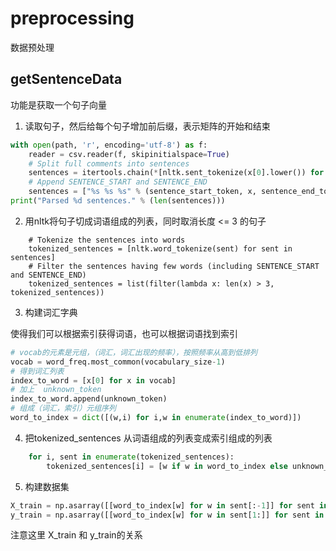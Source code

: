 # preprocessing
数据预处理

## getSentenceData
功能是获取一个句子向量

1. 读取句子，然后给每个句子增加前后缀，表示矩阵的开始和结束
```python
with open(path, 'r', encoding='utf-8') as f:
    reader = csv.reader(f, skipinitialspace=True)
    # Split full comments into sentences
    sentences = itertools.chain(*[nltk.sent_tokenize(x[0].lower()) for x in reader])
    # Append SENTENCE_START and SENTENCE_END
    sentences = ["%s %s %s" % (sentence_start_token, x, sentence_end_token) for x in sentences]
print("Parsed %d sentences." % (len(sentences)))
```
  
2. 用nltk将句子切成词语组成的列表，同时取消长度 <= 3 的句子
```pyhton
    # Tokenize the sentences into words
    tokenized_sentences = [nltk.word_tokenize(sent) for sent in sentences]
    # Filter the sentences having few words (including SENTENCE_START and SENTENCE_END)
    tokenized_sentences = list(filter(lambda x: len(x) > 3, tokenized_sentences))
```

3. 构建词汇字典

使得我们可以根据索引获得词语，也可以根据词语找到索引
```python
# vocab的元素是元组，（词汇，词汇出现的频率），按照频率从高到低排列
vocab = word_freq.most_common(vocabulary_size-1)
# 得到词汇列表
index_to_word = [x[0] for x in vocab]
# 加上  unknown_token
index_to_word.append(unknown_token)
# 组成（词汇，索引）元组序列
word_to_index = dict([(w,i) for i,w in enumerate(index_to_word)])
```

4. 把tokenized_sentences  从词语组成的列表变成索引组成的列表
```python
    for i, sent in enumerate(tokenized_sentences):
        tokenized_sentences[i] = [w if w in word_to_index else unknown_token for w in sent]
```

5. 构建数据集

```python
X_train = np.asarray([[word_to_index[w] for w in sent[:-1]] for sent in tokenized_sentences])
y_train = np.asarray([[word_to_index[w] for w in sent[1:]] for sent in tokenized_sentences])
```
注意这里 X_train 和 y_train的关系
